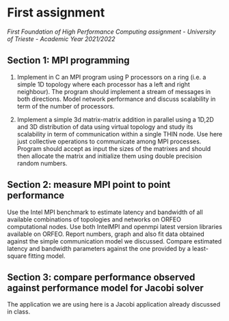 # First assignment
*First Foundation of High Performance Computing assignment - University of Trieste - Academic Year 2021/2022*

## Section 1: MPI programming 

1. Implement in C an MPI program using P processors on a ring (i.e. a simple 1D topology where each processor has a left and right neighbour). The program should implement a stream of messages in both directions. Model network performance and discuss scalability in term of the number of processors. 

2. Implement a simple 3d matrix-matrix addition in parallel using a 1D,2D and 3D distribution of data using virtual topology and study its scalability in term of communication within a single THIN node. Use here just collective operations to communicate among MPI processes. Program should accept as input the sizes of the matrixes and should then allocate the matrix and initialize them using double precision random numbers.

## Section 2: measure MPI point to point performance
Use the Intel MPI benchmark to estimate latency and bandwidth of all available combinations of topologies and networks on ORFEO computational nodes. Use both IntelMPI and openmpi latest version libraries available on ORFEO. Report numbers, graph and also fit data obtained against the simple communication model we discussed. Compare estimated latency and bandwidth parameters against the one provided by a least-square fitting model. 

## Section 3: compare performance observed against performance model for Jacobi solver
The application we are using here is a Jacobi application already discussed in class.
